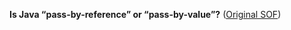 **Is Java “pass-by-reference” or “pass-by-value”?** ([Original SOF](https://stackoverflow.com/questions/40480/is-java-pass-by-reference-or-pass-by-value?rq=1))

